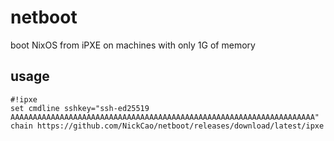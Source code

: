 # netboot
boot NixOS from iPXE on machines with only 1G of memory

## usage
```ipxe
#!ipxe
set cmdline sshkey="ssh-ed25519 AAAAAAAAAAAAAAAAAAAAAAAAAAAAAAAAAAAAAAAAAAAAAAAAAAAAAAAAAAAAAAAAAAAA"
chain https://github.com/NickCao/netboot/releases/download/latest/ipxe
```
